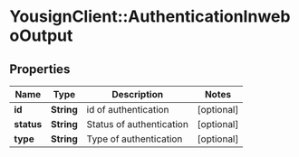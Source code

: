 # YousignClient::AuthenticationInweboOutput

## Properties
Name | Type | Description | Notes
------------ | ------------- | ------------- | -------------
**id** | **String** | id of authentication | [optional] 
**status** | **String** | Status of authentication | [optional] 
**type** | **String** | Type of authentication | [optional] 



